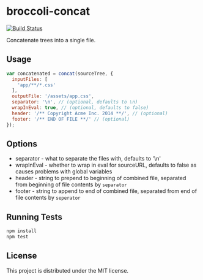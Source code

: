 # broccoli-concat

[![Build Status](https://travis-ci.org/rlivsey/broccoli-concat.svg?branch=master)](https://travis-ci.org/rlivsey/broccoli-concat)

Concatenate trees into a single file.

## Usage

```js
var concatenated = concat(sourceTree, {
  inputFiles: [
    'app/**/*.css'
  ],
  outputFile: '/assets/app.css',
  separator: '\n', // (optional, defaults to \n)
  wrapInEval: true, // (optional, defaults to false)
  header: '/** Copyright Acme Inc. 2014 **/', // (optional)
  footer: '/** END OF FILE **/' // (optional)
});
```

## Options

* separator - what to separate the files with, defaults to '\n'
* wrapInEval - whether to wrap in eval for sourceURL, defaults to false as causes problems with global variables
* header - string to prepend to beginning of combined file, separated from beginning of file contents by `separator`
* footer - string to append to end of combined file, separated from end of file contents by `seperator`

## Running Tests

```javascript
npm install
npm test
```

## License

This project is distributed under the MIT license.
